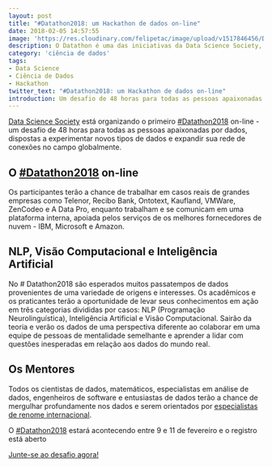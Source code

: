 ```yaml
---
layout: post
title: "#Datathon2018: um Hackathon de dados on-line"
date: 2018-02-05 14:57:55
image: 'https://res.cloudinary.com/felipetac/image/upload/v1517846456/Datathon-Data-Science-Society_gq6mlk.png'
description: O Datathon é uma das iniciativas da Data Science Society, acontecendo pela terceira vez, desta vez totalmente digital!
category: 'ciência de dados'
tags:
- Data Science
- Ciência de Dados
- Hackathon
twitter_text: "#Datathon2018: um Hackathon de dados on-line"
introduction: Um desafio de 48 horas para todas as pessoas apaixonadas por dados, dispostas a experimentar novos tipos de dados e expandir sua rede de conexões globalmente
---
```

[Data Science Society](https://www.datasciencesociety.net) está organizando o primeiro [#Datathon2018](https://www.datasciencesociety.net/datathon/) on-line - um desafio de 48 horas para todas as pessoas apaixonadas por dados, dispostas a experimentar novos tipos de dados e expandir sua rede de conexões no campo globalmente.

## O [#Datathon2018](https://www.datasciencesociety.net/datathon/) on-line

Os participantes terão a chance de trabalhar em casos reais de grandes empresas como Telenor, Recibo Bank, Ontotext, Kaufland, VMWare, ZenCodeo e А Data Pro, enquanto trabalham e se comunicam em uma plataforma interna, apoiada pelos serviços de os melhores fornecedores de nuvem - IBM, Microsoft e Amazon.

## NLP, Visão Computacional e Inteligência Artificial

No # Datathon2018 são esperados muitos passatempos de dados provenientes de uma variedade de origens e interesses. Os acadêmicos e os praticantes terão a oportunidade de levar seus conhecimentos em ação em três categorias divididas por casos: NLP (Programação Neurolinguística), Inteligência Artificial e Visão Computacional. Sairão da teoria e verão os dados de uma perspectiva diferente ao colaborar em uma equipe de pessoas de mentalidade semelhante e aprender a lidar com questões inesperadas em relação aos dados do mundo real.

## Os Mentores

Todos os cientistas de dados, matemáticos, especialistas em análise de dados, engenheiros de software e entusiastas de dados terão a chance de mergulhar profundamente nos dados e serem orientados por [especialistas de renome internacional](https://www.datasciencesociety.net/datathon/#mentors).

O [#Datathon2018](https://www.datasciencesociety.net/datathon/) estará acontecendo entre 9 e 11 de fevereiro e o registro está aberto

[Junte-se ao desafio agora!](https://www.datasciencesociety.net/datathon/)